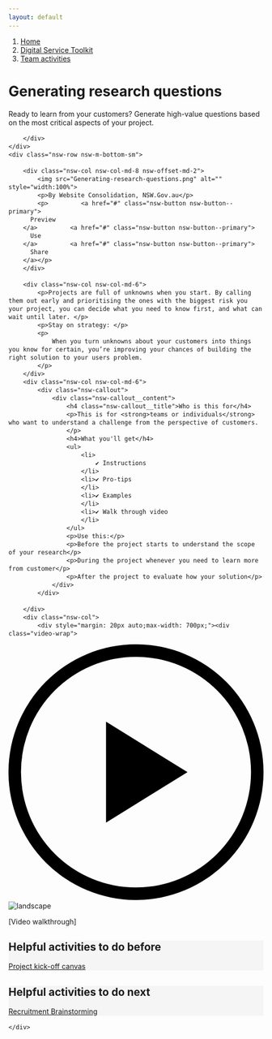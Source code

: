 ```yaml
---
layout: default
---
```

<nav aria-label="Breadcrumb" class="nsw-breadcrumb">
    <ol class="nsw-breadcrumb__list">
        <li class="nsw-breadcrumb__item">
            <a href="#" class="nsw-breadcrumb__link " >Home</a>
        </li>
        <li class="nsw-breadcrumb__item">
            <a href="#" class="nsw-breadcrumb__link " >Digital Service Toolkit</a>
        </li>
        <li class="nsw-breadcrumb__item">
            <a href="#" class="nsw-breadcrumb__link nsw-breadcrumb--current" aria-current="page">Team activities</a>
        </li>
    </ol>
</nav>
<div class="nsw-grid">
    <div class="nsw-row nsw-m-bottom-sm">
        <div class="nsw-col">
            <h1>Generating research questions</h1>
            <p class="nsw-intro">Ready to learn from your customers? Generate high-value questions based on the most critical aspects of your project.</p>

        </div>
    </div>
    <div class="nsw-row nsw-m-bottom-sm">

        <div class="nsw-col nsw-col-md-8 nsw-offset-md-2">
            <img src="Generating-research-questions.png" alt="" style="width:100%">
            <p>By Website Consolidation, NSW.Gov.au</p>
            <p>         <a href="#" class="nsw-button nsw-button--primary">
          Preview
        </a>         <a href="#" class="nsw-button nsw-button--primary">
          Use
        </a>         <a href="#" class="nsw-button nsw-button--primary">
          Share
        </a></p>
        </div>

        <div class="nsw-col nsw-col-md-6">
            <p>Projects are full of unknowns when you start. By calling them out early and prioritising the ones with the biggest risk you your project, you can decide what you need to know first, and what can wait until later. </p>
            <p>Stay on strategy: </p>
            <p>
                When you turn unknowns about your customers into things you know for certain, you’re improving your chances of building the right solution to your users problem.
            </p>
        </div>
        <div class="nsw-col nsw-col-md-6">
            <div class="nsw-callout">
                <div class="nsw-callout__content">
                    <h4 class="nsw-callout__title">Who is this for</h4>
                    <p>This is for <strong>teams or individuals</strong> who want to understand a challenge from the perspective of customers.
                    </p>
                    <h4>What you'll get</h4>
                    <ul>
                        <li>
                            ✔ Instructions
                        </li>
                        <li>✔ Pro-tips
                        </li>
                        <li>✔ Examples
                        </li>
                        <li>✔ Walk through video
                        </li>
                    </ul>
                    <p>Use this:</p>
                    <p>Before the project starts to understand the scope of your research</p>
                    <p>During the project whenever you need to learn more from customer</p>
                    <p>After the project to evaluate how your solution</p>
                </div>
            </div>

        </div>
        <div class="nsw-col">
            <div style="margin: 20px auto;max-width: 700px;"><div class="video-wrap">
<a href="#">
<div class="play-btn">
<svg xmlns="http://www.w3.org/2000/svg" viewBox="0 0 311.69 311.69"><path d="M155.84,0A155.85,155.85,0,1,0,311.69,155.84,155.84,155.84,0,0,0,155.84,0Zm0,296.42A140.58,140.58,0,1,1,296.42,155.84,140.58,140.58,0,0,1,155.84,296.42Z"></path><polygon points="218.79 155.84 119.22 94.34 119.22 217.34 218.79 155.84"></polygon></svg>
</div>
</a>
<img class="placeholder" src="https://live.staticflickr.com/65535/46824082875_5db1ce0f60.jpg" alt="landscape">
</div></div>
<p>[Video walkthrough]</p>
        </div>
        <div class="nsw-col nsw-col-md-3" style="background: whitesmoke;">
            <h2>Helpful activities to do before</h2>
            <p><a href="#">Project kick-off canvas</a></p>
        </div>
        <div class="nsw-col nsw-col-md-3 nsw-offset-md-6" style="background: whitesmoke;">
            <h2>Helpful activities to do next</h2>
            <p><a href="#">Recruitment Brainstorming</a></p>
        </div>

    </div>
</div>

